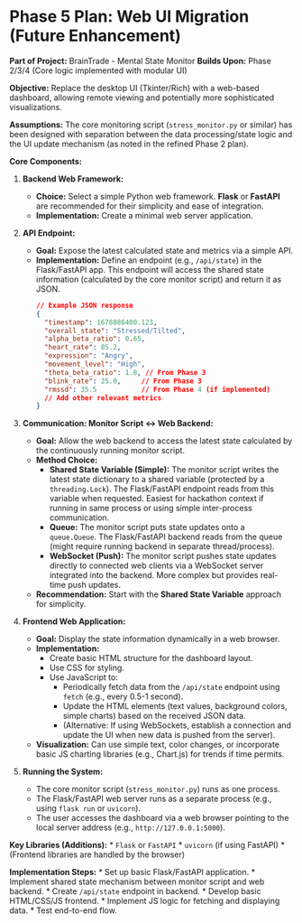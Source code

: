 # Phase 5 Plan: Web UI Migration (Future Enhancement)

**Part of Project:** BrainTrade - Mental State Monitor
**Builds Upon:** Phase 2/3/4 (Core logic implemented with modular UI)

**Objective:** Replace the desktop UI (Tkinter/Rich) with a web-based dashboard, allowing remote viewing and potentially more sophisticated visualizations.

**Assumptions:** The core monitoring script (`stress_monitor.py` or similar) has been designed with separation between the data processing/state logic and the UI update mechanism (as noted in the refined Phase 2 plan).

**Core Components:**

1.  **Backend Web Framework:**
    *   **Choice:** Select a simple Python web framework. **Flask** or **FastAPI** are recommended for their simplicity and ease of integration.
    *   **Implementation:** Create a minimal web server application.

2.  **API Endpoint:**
    *   **Goal:** Expose the latest calculated state and metrics via a simple API.
    *   **Implementation:** Define an endpoint (e.g., `/api/state`) in the Flask/FastAPI app. This endpoint will access the shared state information (calculated by the core monitor script) and return it as JSON.
        ```json
        // Example JSON response
        {
          "timestamp": 1678886400.123,
          "overall_state": "Stressed/Tilted",
          "alpha_beta_ratio": 0.65,
          "heart_rate": 85.2,
          "expression": "Angry",
          "movement_level": "High",
          "theta_beta_ratio": 1.8, // From Phase 3
          "blink_rate": 25.0,     // From Phase 3
          "rmssd": 35.5           // From Phase 4 (if implemented)
          // Add other relevant metrics
        }
        ```

3.  **Communication: Monitor Script <-> Web Backend:**
    *   **Goal:** Allow the web backend to access the latest state calculated by the continuously running monitor script.
    *   **Method Choice:**
        *   **Shared State Variable (Simple):** The monitor script writes the latest state dictionary to a shared variable (protected by a `threading.Lock`). The Flask/FastAPI endpoint reads from this variable when requested. Easiest for hackathon context if running in same process or using simple inter-process communication.
        *   **Queue:** The monitor script puts state updates onto a `queue.Queue`. The Flask/FastAPI backend reads from the queue (might require running backend in separate thread/process).
        *   **WebSocket (Push):** The monitor script pushes state updates directly to connected web clients via a WebSocket server integrated into the backend. More complex but provides real-time push updates.
    *   **Recommendation:** Start with the **Shared State Variable** approach for simplicity.

4.  **Frontend Web Application:**
    *   **Goal:** Display the state information dynamically in a web browser.
    *   **Implementation:**
        *   Create basic HTML structure for the dashboard layout.
        *   Use CSS for styling.
        *   Use JavaScript to:
            *   Periodically fetch data from the `/api/state` endpoint using `fetch` (e.g., every 0.5-1 second).
            *   Update the HTML elements (text values, background colors, simple charts) based on the received JSON data.
            *   (Alternative: If using WebSockets, establish a connection and update the UI when new data is pushed from the server).
    *   **Visualization:** Can use simple text, color changes, or incorporate basic JS charting libraries (e.g., Chart.js) for trends if time permits.

5.  **Running the System:**
    *   The core monitor script (`stress_monitor.py`) runs as one process.
    *   The Flask/FastAPI web server runs as a separate process (e.g., using `flask run` or `uvicorn`).
    *   The user accesses the dashboard via a web browser pointing to the local server address (e.g., `http://127.0.0.1:5000`).

**Key Libraries (Additions):**
    *   `Flask` or `FastAPI`
    *   `uvicorn` (if using FastAPI)
    *   (Frontend libraries are handled by the browser)

**Implementation Steps:**
    *   Set up basic Flask/FastAPI application.
    *   Implement shared state mechanism between monitor script and web backend.
    *   Create `/api/state` endpoint in backend.
    *   Develop basic HTML/CSS/JS frontend.
    *   Implement JS logic for fetching and displaying data.
    *   Test end-to-end flow.